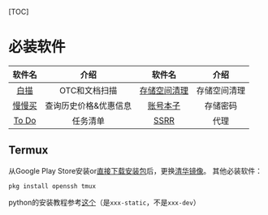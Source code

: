 [TOC]

# 必装软件
| 软件名 | 介绍| 软件名      | 介绍|
| :---: | :---: | :---: | :---: |
|[白描](https://baimiao.uzero.cn/)|OTC和文档扫描|[存储空间清理](https://www.coolapk.com/apk/com.ktls.fileinfo)|存储空间清理|
|[慢慢买](http://www.manmanbuy.com/)|查询历史价格&优惠信息|[账号本子](https://www.coolapk.com/apk/com.wei.account)|存储密码|
|[To Do](https://todo.microsoft.com/)| 任务清单 | [SSRR](https://github.com/shadowsocksrr/shadowsocksr-android/releases) | 代理 |

## Termux

从Google Play Store安装or[直接下载安装包](https://f-droid.org/packages/com.termux/)后，更换[清华镜像](https://mirror.tuna.tsinghua.edu.cn/help/termux/)。
其他必装软件：

```shell
pkg install openssh tmux 
```

python的安装教程参考[这个](https://www.zhihu.com/question/63482921/answer/281232032)（是`xxx-static`，不是`xxx-dev`）